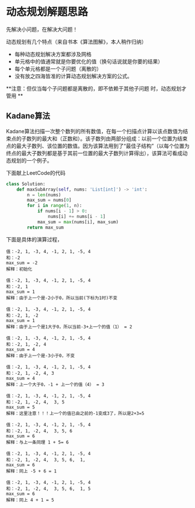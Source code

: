 # 动态规划解题思路

先解决小问题，在解决大问题！

动态规划有几个特点（来自书本《算法图解》，本人稍作归纳）

- 每种动态规划解决方案都涉及网格
- 单元格中的值通常就是你要优化的值（换句话说就是你要的结果）
- 每个单元格都是一个子问题（离散的）
- 没有放之四海皆准的计算动态规划解决方案的公式。

**注意：但仅当每个子问题都是离散的，即不依赖于其他子问题 时，动态规划才管用 **

## Kadane算法

Kadane算法扫描一次整个数列的所有数值，在每一个扫描点计算以该点数值为结束点的子数列的最大和（正数和）。该子数列由两部分组成：以前一个位置为结束点的最大子数列、该位置的数值。因为该算法用到了“最佳子结构”（以每个位置为终点的最大子数列都是基于其前一位置的最大子数列计算得出），该算法可看成动态规划的一个例子。

下面献上LeetCode的代码

```python
class Solution:
    def maxSubArray(self, nums: 'List[int]') -> 'int':
        n = len(nums)
        max_sum = nums[0]
        for i in range(1, n):
            if nums[i - 1] > 0:
                nums[i] += nums[i - 1] 
            max_sum = max(nums[i], max_sum)
        return max_sum
```

下面是具体的演算过程，

```
值：-2, 1, -3, 4, -1, 2, 1, -5, 4
和：-2  
max_sum = -2
解释：初始化
```

```
值：-2, 1, -3, 4, -1, 2, 1, -5, 4
和：-2, 1 
max_sum = 1
解释：由于上一个是-2小于0，所以当前(下标为1时)不变
```

```
值：-2, 1, -3, 4, -1, 2, 1, -5, 4
和：-2, 1, -2 
max_sum = 1
解释：由于上一个是1大于0，所以当前-3+上一个的值（1） = 2
```

```
值：-2, 1, -3, 4, -1, 2, 1, -5, 4
和：-2, 1, -2, 4 
max_sum = 4
解释：由于上一个是-3小于0，不变
```

```
值：-2, 1, -3, 4, -1, 2, 1, -5, 4
和：-2, 1, -2, 4, 3 
max_sum = 4
解释：上一个大于0，-1 + 上一个的值（4） = 3
```

```
值：-2, 1, -3, 4, -1, 2, 1, -5, 4
和：-2, 1, -2, 4,  3, 5 
max_sum = 5
解释：这里注意！！！上一个的值已由之前的-1变成3了，所以是2+3=5
```

```
值：-2, 1, -3, 4, -1, 2, 1, -5, 4
和：-2, 1, -2, 4,  3, 5, 6 
max_sum = 6
解释：与上一条同理 1 + 5= 6
```

```
值：-2, 1, -3, 4, -1, 2, 1, -5, 4
和：-2, 1, -2, 4,  3, 5, 6,  1, 
max_sum = 6
解释：同上 -5 + 6 = 1
```

```
值：-2, 1, -3, 4, -1, 2, 1, -5, 4
和：-2, 1, -2, 4,  3, 5, 6,  1, 5 
max_sum = 6
解释：同上 4 + 1 = 5
```

